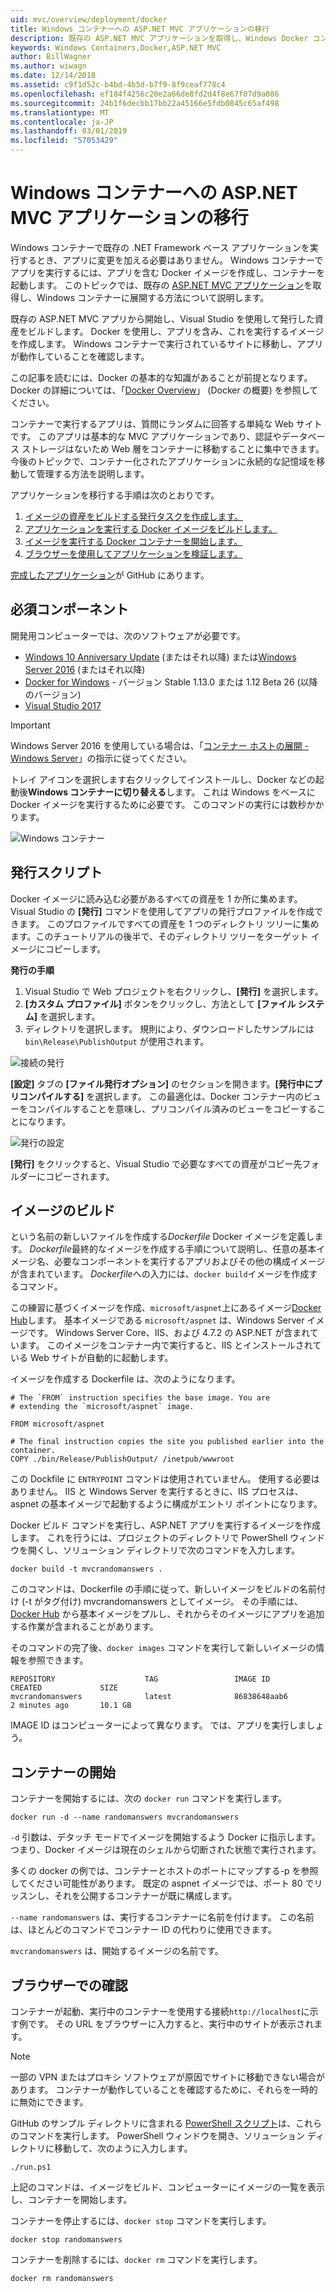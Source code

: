 ```yaml
---
uid: mvc/overview/deployment/docker
title: Windows コンテナーへの ASP.NET MVC アプリケーションの移行
description: 既存の ASP.NET MVC アプリケーションを取得し、Windows Docker コンテナーで実行する方法について説明します。
keywords: Windows Containers,Docker,ASP.NET MVC
author: BillWagner
ms.author: wiwagn
ms.date: 12/14/2018
ms.assetid: c9f1d52c-b4bd-4b5d-b7f9-8f9ceaf778c4
ms.openlocfilehash: ef184f4256c20e2a66de8fd2d4f8e67f07d9a086
ms.sourcegitcommit: 24b1f6decbb17bb22a45166e5fdb0845c65af498
ms.translationtype: MT
ms.contentlocale: ja-JP
ms.lasthandoff: 03/01/2019
ms.locfileid: "57053429"
---
```

# <a name="migrating-aspnet-mvc-applications-to-windows-containers"></a>Windows コンテナーへの ASP.NET MVC アプリケーションの移行

Windows コンテナーで既存の .NET Framework ベース アプリケーションを実行するとき、アプリに変更を加える必要はありません。 Windows コンテナーでアプリを実行するには、アプリを含む Docker イメージを作成し、コンテナーを起動します。 このトピックでは、既存の [ASP.NET MVC アプリケーション](http://www.asp.net/mvc)を取得し、Windows コンテナーに展開する方法について説明します。

既存の ASP.NET MVC アプリから開始し、Visual Studio を使用して発行した資産をビルドします。 Docker を使用し、アプリを含み、これを実行するイメージを作成します。 Windows コンテナーで実行されているサイトに移動し、アプリが動作していることを確認します。

この記事を読むには、Docker の基本的な知識があることが前提となります。 Docker の詳細については、「[Docker Overview](https://docs.docker.com/engine/understanding-docker/)」 (Docker の概要) を参照してください。

コンテナーで実行するアプリは、質問にランダムに回答する単純な Web サイトです。 このアプリは基本的な MVC アプリケーションであり、認証やデータベース ストレージはないため Web 層をコンテナーに移動することに集中できます。 今後のトピックで、コンテナー化されたアプリケーションに永続的な記憶域を移動して管理する方法を説明します。

アプリケーションを移行する手順は次のとおりです。

1. [イメージの資産をビルドする発行タスクを作成します。](#publish-script)
1. [アプリケーションを実行する Docker イメージをビルドします。](#build-the-image)
1. [イメージを実行する Docker コンテナーを開始します。](#start-a-container)
1. [ブラウザーを使用してアプリケーションを検証します。](#verify-in-the-browser)

[完成したアプリケーション](https://github.com/dotnet/samples/tree/master/framework/docker/MVCRandomAnswerGenerator)が GitHub にあります。

## <a name="prerequisites"></a>必須コンポーネント

開発用コンピューターでは、次のソフトウェアが必要です。

- [Windows 10 Anniversary Update](https://www.microsoft.com/software-download/windows10/) (またはそれ以降) または[Windows Server 2016](https://www.microsoft.com/cloud-platform/windows-server) (またはそれ以降)
- [Docker for Windows](https://docs.docker.com/docker-for-windows/) - バージョン Stable 1.13.0 または 1.12 Beta 26 (以降のバージョン)
- [Visual Studio 2017](https://visualstudio.microsoft.com/downloads/?utm_medium=microsoft&utm_source=docs.microsoft.com&utm_campaign=button+cta&utm_content=download+vs2017)

> [!IMPORTANT]
> Windows Server 2016 を使用している場合は、「[コンテナー ホストの展開 - Windows Server](https://msdn.microsoft.com/virtualization/windowscontainers/deployment/deployment)」の指示に従ってください。

トレイ アイコンを選択します右クリックしてインストールし、Docker などの起動後**Windows コンテナーに切り替える**します。 これは Windows をベースに Docker イメージを実行するために必要です。 このコマンドの実行には数秒かかります。

![Windows コンテナー][windows-container]

## <a name="publish-script"></a>発行スクリプト

Docker イメージに読み込む必要があるすべての資産を 1 か所に集めます。 Visual Studio の **[発行]** コマンドを使用してアプリの発行プロファイルを作成できます。 このプロファイルですべての資産を 1 つのディレクトリ ツリーに集めます。このチュートリアルの後半で、そのディレクトリ ツリーをターゲット イメージにコピーします。

**発行の手順**

1. Visual Studio で Web プロジェクトを右クリックし、**[発行]** を選択します。
1. **[カスタム プロファイル]** ボタンをクリックし、方法として **[ファイル システム]** を選択します。
1. ディレクトリを選択します。 規則により、ダウンロードしたサンプルには `bin\Release\PublishOutput` が使用されます。

![接続の発行][publish-connection]

**[設定]** タブの **[ファイル発行オプション]** のセクションを開きます。**[発行中にプリコンパイルする]** を選択します。 この最適化は、Docker コンテナー内のビューをコンパイルすることを意味し、プリコンパイル済みのビューをコピーすることになります。

![発行の設定][publish-settings]

**[発行]** をクリックすると、Visual Studio で必要なすべての資産がコピー先フォルダーにコピーされます。

## <a name="build-the-image"></a>イメージのビルド

という名前の新しいファイルを作成する*Dockerfile* Docker イメージを定義します。 *Dockerfile*最終的なイメージを作成する手順について説明し、任意の基本イメージ名、必要なコンポーネントを実行するアプリおよびその他の構成イメージが含まれています。 *Dockerfile*への入力には、`docker build`イメージを作成するコマンド。

この練習に基づくイメージを作成、`microsoft/aspnet`上にあるイメージ[Docker Hub](https://hub.docker.com/r/microsoft/aspnet/)します。
基本イメージである `microsoft/aspnet` は、Windows Server イメージです。 Windows Server Core、IIS、および 4.7.2 の ASP.NET が含まれています。 このイメージをコンテナー内で実行すると、IIS とインストールされている Web サイトが自動的に起動します。

イメージを作成する Dockerfile は、次のようになります。

```console
# The `FROM` instruction specifies the base image. You are
# extending the `microsoft/aspnet` image.

FROM microsoft/aspnet

# The final instruction copies the site you published earlier into the container.
COPY ./bin/Release/PublishOutput/ /inetpub/wwwroot
```

この Dockfile に `ENTRYPOINT` コマンドは使用されていません。 使用する必要はありません。 IIS と Windows Server を実行するときに、IIS プロセスは、aspnet の基本イメージで起動するように構成がエントリ ポイントになります。

Docker ビルド コマンドを実行し、ASP.NET アプリを実行するイメージを作成します。 これを行うには、プロジェクトのディレクトリで PowerShell ウィンドウを開くし、ソリューション ディレクトリで次のコマンドを入力します。

```console
docker build -t mvcrandomanswers .
```

このコマンドは、Dockerfile の手順に従って、新しいイメージをビルドの名前付け (-t がタグ付け) mvcrandomanswers としてイメージ。 その手順には、[Docker Hub](http://hub.docker.com) から基本イメージをプルし、それからそのイメージにアプリを追加する作業が含まれることがあります。

そのコマンドの完了後、`docker images` コマンドを実行して新しいイメージの情報を参照できます。

```console
REPOSITORY                    TAG                 IMAGE ID            CREATED             SIZE
mvcrandomanswers              latest              86838648aab6        2 minutes ago       10.1 GB
```

IMAGE ID はコンピューターによって異なります。 では、アプリを実行しましょう。

## <a name="start-a-container"></a>コンテナーの開始

コンテナーを開始するには、次の `docker run` コマンドを実行します。

```console
docker run -d --name randomanswers mvcrandomanswers
```

`-d` 引数は、デタッチ モードでイメージを開始するよう Docker に指示します。 つまり、Docker イメージは現在のシェルから切断された状態で実行されます。

多くの docker の例では、コンテナーとホストのポートにマップする-p を参照してください可能性があります。 既定の aspnet イメージでは、ポート 80 でリッスンし、それを公開するコンテナーが既に構成します。

`--name randomanswers` は、実行するコンテナーに名前を付けます。 この名前は、ほとんどのコマンドでコンテナー ID の代わりに使用できます。

`mvcrandomanswers` は、開始するイメージの名前です。

## <a name="verify-in-the-browser"></a>ブラウザーでの確認

コンテナーが起動、実行中のコンテナーを使用する接続`http://localhost`に示す例です。 その URL をブラウザーに入力すると、実行中のサイトが表示されます。

> [!NOTE]
> 一部の VPN またはプロキシ ソフトウェアが原因でサイトに移動できない場合があります。
> コンテナーが動作していることを確認するために、それらを一時的に無効にできます。

GitHub のサンプル ディレクトリに含まれる [PowerShell スクリプト](https://github.com/dotnet/samples/blob/master/framework/docker/MVCRandomAnswerGenerator/run.ps1)は、これらのコマンドを実行します。 PowerShell ウィンドウを開き、ソリューション ディレクトリに移動して、次のように入力します。

```console
./run.ps1
```

上記のコマンドは、イメージをビルド、コンピューターにイメージの一覧を表示し、コンテナーを開始します。

コンテナーを停止するには、`docker stop` コマンドを実行します。

```console
docker stop randomanswers
```

コンテナーを削除するには、`docker rm` コマンドを実行します。

```console
docker rm randomanswers
```

[windows-container]: media/aspnetmvc/SwitchContainer.png "Windows コンテナーへの切り替え"
[publish-connection]: media/aspnetmvc/PublishConnection.png "ファイル システムへの発行"
[publish-settings]: media/aspnetmvc/PublishSettings.png "発行の設定"

